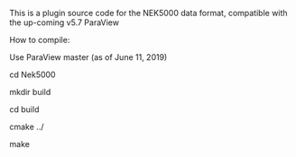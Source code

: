 This is a plugin source code for the NEK5000 data format, compatible with the up-coming v5.7 ParaView

How to compile:

  Use ParaView master (as of June 11, 2019)

  cd Nek5000

  mkdir build

  cd build

  cmake ../

  make
